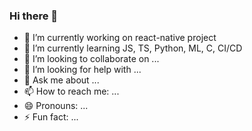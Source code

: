 ### Hi there 👋

- 🔭 I’m currently working on react-native project
- 🌱 I’m currently learning JS, TS, Python, ML, C, CI/CD
- 👯 I’m looking to collaborate on ...
- 🤔 I’m looking for help with ...
- 💬 Ask me about ...
- 📫 How to reach me: ...
- 😄 Pronouns: ...
- ⚡ Fun fact: ...

